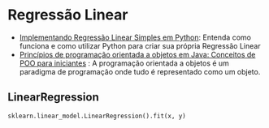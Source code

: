 # Regressão Linear

- [Implementando Regressão Linear Simples em Python](https://medium.com/data-hackers/implementando-regress%C3%A3o-linear-simples-em-python-91df53b920a8): Entenda como funciona e como utilizar Python para criar sua própria Regressão Linear
- [Princípios de programação orientada a objetos em Java: Conceitos de POO para iniciantes](https://www.freecodecamp.org/portuguese/news/principios-de-programacao-orientada-a-objetos-em-java-conceitos-de-poo-para-iniciantes/) : A programação orientada a objetos é um paradigma de programação onde tudo é representado como um objeto.

## LinearRegression
~~~
sklearn.linear_model.LinearRegression().fit(x, y)
~~~
